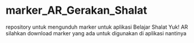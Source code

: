# marker_AR_Gerakan_Shalat
repository untuk mengunduh marker untuk aplikasi Belajar Shalat Yuk! AR
silahkan download marker yang ada untuk digunakan di aplikasi nantinya

